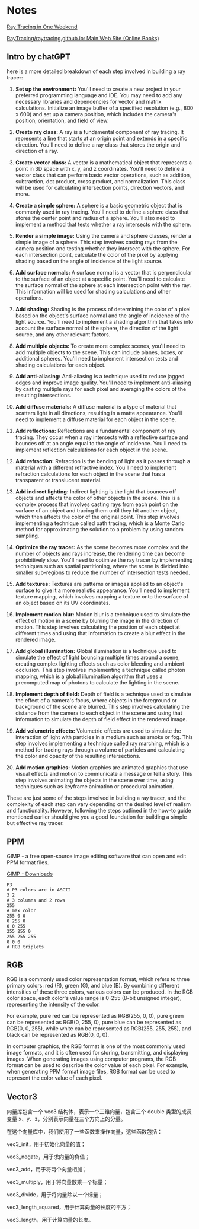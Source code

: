 # Notes

[Ray Tracing in One Weekend](https://raytracing.github.io/books/RayTracingInOneWeekend.html)

[RayTracing/raytracing.github.io: Main Web Site (Online Books)](https://github.com/RayTracing/raytracing.github.io)

## Intro by chatGPT

here is a more detailed breakdown of each step involved in building a ray tracer:
  
1. **Set up the environment:** You'll need to create a new project in your preferred programming language and IDE. You may need to add any necessary libraries and dependencies for vector and matrix calculations. Initialize an image buffer of a specified resolution (e.g., 800 x 600) and set up a camera position, which includes the camera's position, orientation, and field of view.
  
2. **Create ray class:** A ray is a fundamental component of ray tracing. It represents a line that starts at an origin point and extends in a specific direction. You'll need to define a ray class that stores the origin and direction of a ray.
  
3. **Create vector class:** A vector is a mathematical object that represents a point in 3D space with x, y, and z coordinates. You'll need to define a vector class that can perform basic vector operations, such as addition, subtraction, dot product, cross product, and normalization. This class will be used for calculating intersection points, direction vectors, and more.
  
4. **Create a simple sphere:** A sphere is a basic geometric object that is commonly used in ray tracing. You'll need to define a sphere class that stores the center point and radius of a sphere. You'll also need to implement a method that tests whether a ray intersects with the sphere.
  
5. **Render a simple image:** Using the camera and sphere classes, render a simple image of a sphere. This step involves casting rays from the camera position and testing whether they intersect with the sphere. For each intersection point, calculate the color of the pixel by applying shading based on the angle of incidence of the light source.
  
6. **Add surface normals:** A surface normal is a vector that is perpendicular to the surface of an object at a specific point. You'll need to calculate the surface normal of the sphere at each intersection point with the ray. This information will be used for shading calculations and other operations.
  
7. **Add shading:** Shading is the process of determining the color of a pixel based on the object's surface normal and the angle of incidence of the light source. You'll need to implement a shading algorithm that takes into account the surface normal of the sphere, the direction of the light source, and any other relevant factors.
  
8. **Add multiple objects:** To create more complex scenes, you'll need to add multiple objects to the scene. This can include planes, boxes, or additional spheres. You'll need to implement intersection tests and shading calculations for each object.
  
9. **Add anti-aliasing:** Anti-aliasing is a technique used to reduce jagged edges and improve image quality. You'll need to implement anti-aliasing by casting multiple rays for each pixel and averaging the colors of the resulting intersections.
  
10. **Add diffuse materials:** A diffuse material is a type of material that scatters light in all directions, resulting in a matte appearance. You'll need to implement a diffuse material for each object in the scene.
  
11. **Add reflections:** Reflections are a fundamental component of ray tracing. They occur when a ray intersects with a reflective surface and bounces off at an angle equal to the angle of incidence. You'll need to implement reflection calculations for each object in the scene.
  
12. **Add refraction:** Refraction is the bending of light as it passes through a material with a different refractive index. You'll need to implement refraction calculations for each object in the scene that has a transparent or translucent material.
  
13. **Add indirect lighting:** Indirect lighting is the light that bounces off objects and affects the color of other objects in the scene. This is a complex process that involves casting rays from each point on the surface of an object and tracing them until they hit another object, which then affects the color of the original point. This step involves implementing a technique called path tracing, which is a Monte Carlo method for approximating the solution to a problem by using random sampling.
  
14. **Optimize the ray tracer:** As the scene becomes more complex and the number of objects and rays increase, the rendering time can become prohibitively slow. You'll need to optimize the ray tracer by implementing techniques such as spatial partitioning, where the scene is divided into smaller sub-regions to reduce the number of intersection tests needed.
  
15. **Add textures:** Textures are patterns or images applied to an object's surface to give it a more realistic appearance. You'll need to implement texture mapping, which involves mapping a texture onto the surface of an object based on its UV coordinates.
  
16. **Implement motion blur:** Motion blur is a technique used to simulate the effect of motion in a scene by blurring the image in the direction of motion. This step involves calculating the position of each object at different times and using that information to create a blur effect in the rendered image.
  
17. **Add global illumination:** Global illumination is a technique used to simulate the effect of light bouncing multiple times around a scene, creating complex lighting effects such as color bleeding and ambient occlusion. This step involves implementing a technique called photon mapping, which is a global illumination algorithm that uses a precomputed map of photons to calculate the lighting in the scene.
  
18. **Implement depth of field:** Depth of field is a technique used to simulate the effect of a camera's focus, where objects in the foreground or background of the scene are blurred. This step involves calculating the distance from the camera to each object in the scene and using that information to simulate the depth of field effect in the rendered image.
  
19. **Add volumetric effects:** Volumetric effects are used to simulate the interaction of light with particles in a medium such as smoke or fog. This step involves implementing a technique called ray marching, which is a method for tracing rays through a volume of particles and calculating the color and opacity of the resulting intersections.
  
20. **Add motion graphics:** Motion graphics are animated graphics that use visual effects and motion to communicate a message or tell a story. This step involves animating the objects in the scene over time, using techniques such as keyframe animation or procedural animation.
  
These are just some of the steps involved in building a ray tracer, and the complexity of each step can vary depending on the desired level of realism and functionality. However, following the steps outlined in the how-to guide mentioned earlier should give you a good foundation for building a simple but effective ray tracer.

## PPM

GIMP - a free open-source image editing software that can open and edit PPM format files.

[GIMP - Downloads](https://www.gimp.org/downloads/)



```
P3
# P3 colors are in ASCII
3 2
# 3 columns and 2 rows
255
# max color
255 0 0
0 255 0
0 0 255
255 255 0
255 255 255
0 0 0
# RGB triplets
```
## RGB

RGB is a commonly used color representation format, which refers to three primary colors: red (R), green (G), and blue (B). By combining different intensities of these three colors, various colors can be produced. In the RGB color space, each color's value range is 0-255 (8-bit unsigned integer), representing the intensity of the color.

For example, pure red can be represented as RGB(255, 0, 0), pure green can be represented as RGB(0, 255, 0), pure blue can be represented as RGB(0, 0, 255), while white can be represented as RGB(255, 255, 255), and black can be represented as RGB(0, 0, 0).

In computer graphics, the RGB format is one of the most commonly used image formats, and it is often used for storing, transmitting, and displaying images. When generating images using computer programs, the RGB format can be used to describe the color value of each pixel. For example, when generating PPM format image files, RGB format can be used to represent the color value of each pixel.

## Vector3

向量库包含一个 vec3 结构体，表示一个三维向量，包含三个 double 类型的成员变量 x、y、z，分别表示向量在三个方向上的分量。

在这个向量库中，我们使用了一些函数来操作向量，这些函数包括：

vec3_init，用于初始化向量的值；

vec3_negate，用于求向量的负值；

vec3_add，用于将两个向量相加；

vec3_multiply，用于将向量数乘一个标量；

vec3_divide，用于将向量除以一个标量；

vec3_length_squared，用于计算向量的长度的平方；

vec3_length，用于计算向量的长度。


